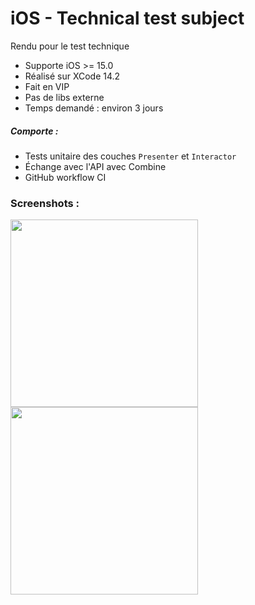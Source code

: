 # iOS - Technical test subject

Rendu pour le test technique

- Supporte iOS >= 15.0
- Réalisé sur XCode 14.2
- Fait en VIP
- Pas de libs externe
- Temps demandé : environ 3 jours

##### Comporte :
- Tests unitaire des couches `Presenter` et `Interactor`
- Échange avec l'API avec Combine
- GitHub workflow CI

### Screenshots :
<tr>
  <td><img src="https://github.com/RomainBSQT/aidyL/assets/4136360/8836a057-7345-4cac-99fe-f6b09e407af6" width=300></td>
  <td><img src="https://github.com/RomainBSQT/aidyL/assets/4136360/92df6235-4819-4d90-8ecf-ccf8c8f7ac92" width=300></td>
</tr>

